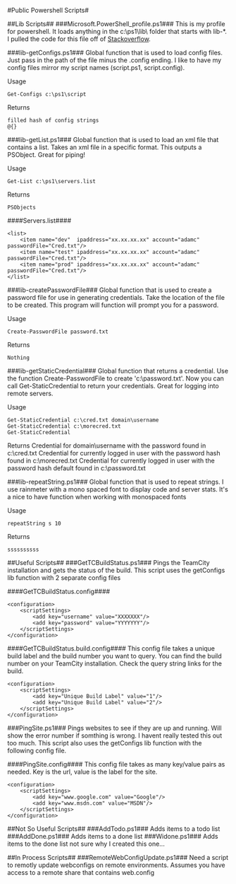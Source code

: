 #Public Powershell Scripts#

##Lib Scripts##
###Microsoft.PowerShell_profile.ps1###
This is my profile for powershell.  It loads anything in the c:\\ps1\\lib\\ folder that starts with lib-*.  I pulled the code for this file off of [Stackoverflow](
http://stackoverflow.com/questions/138144/whats-in-your-powershell-profile-ps1file/146937#146937).  

###lib-getConfigs.ps1###
Global function that is used to load config files.  Just pass in the path of the file minus the .config ending. I like to have my config files mirror my script names (script.ps1, script.config).

Usage

	Get-Configs c:\ps1\script

Returns

	filled hash of config strings
	@{}

###lib-getList.ps1###
Global function that is used to load an xml file that contains a list. Takes an xml file in a specific format. This outputs a PSObject. Great for piping!

Usage

	Get-List c:\ps1\servers.list

Returns

	PSObjects

####Servers.list####

	<list>
		<item name="dev"  ipaddress="xx.xx.xx.xx" account="adamc" passwordFile="Cred.txt"/>
		<item name="test" ipaddress="xx.xx.xx.xx" account="adamc" passwordFile="Cred.txt"/>
		<item name="prod" ipaddress="xx.xx.xx.xx" account="adamc" passwordFile="Cred.txt"/>
	</list>

###lib-createPasswordFile###
Global function that is used to create a password file for use in generating credentials. Take the location of the file to be created.  This program will function will prompt you for a password.

Usage

	Create-PasswordFile password.txt

Returns

	Nothing

###lib-getStaticCredential###
Global function that returns a credential.  Use the function Create-PasswordFile to create 'c:\password.txt'.  Now you can call Get-StaticCredential to return your credentials.  Great for logging into remote servers.

Usage

	Get-StaticCredential c:\cred.txt domain\username
	Get-StaticCredential c:\morecred.txt
	Get-StaticCredential

Returns 
	Credential for domain\username with the password found in c:\cred.txt
	Credential for currently logged in user with the password hash found in c:\morecred.txt
	Credential for currently logged in user with the password hash default found in c:\password.txt

###lib-repeatString.ps1###
Global function that is used to repeat strings.  I use rainmeter with a mono spaced font to display code and server stats.  It's a nice to have function when working with monospaced fonts

Usage

	repeatString s 10

Returns

	ssssssssss

##Useful Scripts##
###GetTCBuildStatus.ps1###
Pings the TeamCity installation and gets the status of the build. This script uses the getConfigs lib function with 2 separate config files

####GetTCBuildStatus.config####

	<configuration>
		<scriptSettings>
			<add key="username" value="XXXXXXX"/>
			<add key="password" value="YYYYYYY"/>
		</scriptSettings>
	</configuration>

####GetTCBuildStatus.build.config####
This config file takes a unique build label and the build number you want to query.  You can find the build number on your TeamCity installation.  Check the query string links for the build.

	<configuration>
		<scriptSettings>
			<add key="Unique Build Label" value="1"/>
			<add key="Unique Build Label" value="2"/>
		</scriptSettings>
	</configuration>

###PingSite.ps1###
Pings websites to see if they are up and running.  Will show the error number if somthing is wrong. I havent really tested this out too much. This script also uses the getConfigs lib function with the following config file.

####PingSite.config####
This config file takes as many key/value pairs as needed.  Key is the url, value is the label for the site.

	<configuration>
		<scriptSettings>		
			<add key="www.google.com" value="Google"/>
			<add key="www.msdn.com" value="MSDN"/>
		</scriptSettings>
	</configuration>

##Not So Useful Scripts##
###AddTodo.ps1###
Adds items to a todo list
###AddDone.ps1###
Adds items to a done list
###Widone.ps1###
Adds items to the done list
not sure why I created this one...

##In Process Scripts##
###RemoteWebConfigUpdate.ps1###
Need a script to remotly update webconfigs on remote environments.  Assumes you have access to a remote share that contains web.config
